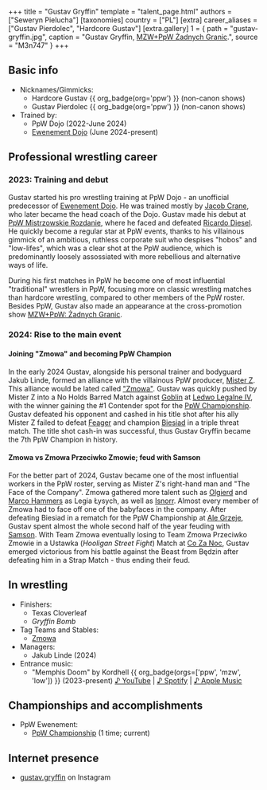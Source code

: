 +++
title = "Gustav Gryffin"
template = "talent_page.html"
authors = ["Seweryn Pielucha"]
[taxonomies]
country = ["PL"]
[extra]
career_aliases = ["Gustav Pierdolec", "Hardcore Gustav"]
[extra.gallery]
1 = { path = "gustav-gryffin.jpg", caption = "Gustav Gryffin, [MZW+PpW Żadnych Granic](@/e/ppw/2023-09-23-ppw_mzw-zadnych-granic.md).", source = "M3n747" }
+++

## Basic info

* Nicknames/Gimmicks:
  - Hardcore Gustav {{ org_badge(org='ppw') }} (non-canon shows)
  - Gustav Pierdolec {{ org_badge(org='ppw') }} (non-canon shows)
* Trained by:
  - PpW Dojo (2022-June 2024)
  - [Ewenement Dojo](@/o/ewenement-dojo.md) (June 2024-present)

## Professional wrestling career

### 2023: Training and debut

Gustav started his pro wrestling training at PpW Dojo - an unofficial predecessor of [Ewenement Dojo](@/o/ewenement-dojo.md).
He was trained mostly by [Jacob Crane](@/w/jacob-crane.md), who later became the head coach of the Dojo.
Gustav made his debut at [PpW Mistrzowskie Rozdanie](@/e/ppw/2023-05-06-ppw-mistrzowskie-rozdanie.md), where he faced and defeated [Ricardo Diesel](@/w/ricardo-diesel.md).
He quickly become a regular star at PpW events, thanks to his villainous gimmick of an ambitious, ruthless corporate suit who despises "hobos" and "low-lifes", which was a clear shot at the PpW audience, which is predominantly loosely assossiated with more rebellious and alternative ways of life.

During his first matches in PpW he become one of most influential "traditional" wrestlers in PpW, focusing more on classic wrestling matches than hardcore wrestling, compared to other members of the PpW roster.
Besides PpW, Gustav also made an appearance at the cross-promotion show [MZW+PpW: Żadnych Granic](@/e/ppw/2023-09-23-ppw_mzw-zadnych-granic.md).

### 2024: Rise to the main event

#### Joining "Zmowa" and becoming PpW Champion

In the early 2024 Gustav, alongside his personal trainer and bodyguard Jakub Linde, formed an alliance with the villainous PpW producer, [Mister Z](@/w/mister-z.md).
This alliance would be lated called ["Zmowa"](@/a/the-collusion.md). Gustav was quickly pushed by Mister Z into a No Holds Barred Match against [Goblin](@/w/goblin.md) at [Ledwo Legalne IV](@/e/ppw/2024-06-08-ppw-ledwo-legalne-4.md), with the winner gaining the #1 Contender spot for the [PpW Championship](@/c/ppw-championship.md).
Gustav defeated his opponent and cashed in his title shot after his ally Mister Z failed to defeat [Feager](@/w/feager.md) and champion [Biesiad](@/w/biesiad.md) in a triple threat match.
The title shot cash-in was successful, thus Gustav Gryffin became the 7th PpW Champion in history.

#### Zmowa vs Zmowa Przeciwko Zmowie; feud with Samson

For the better part of 2024, Gustav became one of the most influential workers in the PpW roster, serving as Mister Z's right-hand man and "The Face of the Company".
Zmowa gathered more talent such as [Olgierd](@/w/olgierd.md) and [Marco Hammers](@/w/marco-hammers.md) as Legia Łysych, as well as [Isnorr](@/w/isnorr.md).
Almost every member of Zmowa had to face off one of the babyfaces in the company.
After defeating Biesiad in a rematch for the PpW Championship at [Ale Grzeje](@/e/ppw/2024-07-13-ppw-ale-grzeje.md), Gustav spent almost the whole second half of the year feuding with [Samson](@/w/samson.md).
With Team Zmowa eventually losing to Team Zmowa Przeciwko Zmowie in a Ustawka (_Hooligan Street Fight_) Match at [Co Za Noc](@/e/ppw/2024-10-26-ppw-co-za-noc.md), Gustav emerged victorious from his battle against the Beast from Będzin after defeating him in a Strap Match - thus ending their feud.

## In wrestling

* Finishers:
  - Texas Cloverleaf
  - _Gryffin Bomb_
* Tag Teams and Stables:
  - [Zmowa](@/a/the-collusion.md)
* Managers:
  - Jakub Linde (2024)
* Entrance music:
  - "Memphis Doom" by Kordhell {{ org_badge(orgs=['ppw', 'mzw', 'low']) }} (2023-present)
 [♪&nbsp;YouTube](https://www.youtube.com/watch?v=cJuO985zF8E) | 
 [♪&nbsp;Spotify](https://open.spotify.com/track/0dlz0KoaIE9zaFZNT4XvXn) | 
 [♪&nbsp;Apple Music](https://music.apple.com/pl/album/memphis-doom/1591104080?i=1591104084)

## Championships and accomplishments

* PpW Ewenement:
  - [PpW Championship](@/c/ppw-championship.md) (1 time; current)

## Internet presence

* [gustav.gryffin](https://www.instagram.com/gustav.gryffin/) on Instagram
